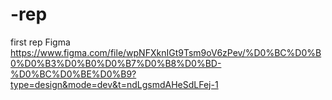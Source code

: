 # -rep
first rep
Figma
https://www.figma.com/file/wpNFXknIGt9Tsm9oV6zPev/%D0%BC%D0%B0%D0%B3%D0%B0%D0%B7%D0%B8%D0%BD-%D0%BC%D0%BE%D0%B9?type=design&mode=dev&t=ndLgsmdAHeSdLFej-1
